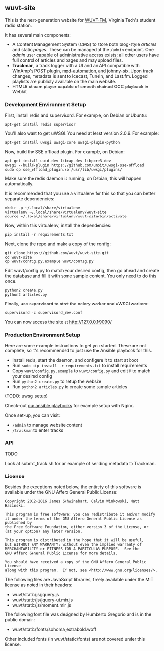 ## wuvt-site
This is the next-generation website for [WUVT-FM](https://www.wuvt.vt.edu), 
Virginia Tech's student radio station.

It has several main components:
- A Content Management System (CMS) to store both blog-style *articles* and 
  static *pages*. These can be managed at the `/admin` endpoint. One *admin*
  user capable of administrative access exists; all other users have full 
  control of articles and pages and may upload files. 
- **Trackman**, a track logger with a UI and an API compatible with WinAmp's
  POST plugin, [mpd-automation](https://github.com/wuvt/mpd-automation),
  and [johnny-six](https://github.com/wuvt/johnny-six).
  Upon track changes, metadata is sent to Icecast, TuneIn, and Last.fm. Logged 
  playlists are publicly available on the main website. 
- HTML5 stream player capable of smooth chained OGG playback in Webkit

### Development Environment Setup
First, install redis and supervisord. For example, on Debian or Ubuntu:

```
apt-get install redis supervisor
```

You'll also want to get uWSGI. You need at least version 2.0.9. For example:

```
apt-get install uwsgi uwsgi-core uwsgi-plugin-python
```

Now, build the SSE offload plugin. For example, on Debian:

```
apt-get install uuid-dev libcap-dev libpcre3-dev
uwsgi --build-plugin https://github.com/unbit/uwsgi-sse-offload
sudo cp sse_offload_plugin.so /usr/lib/uwsgi/plugins/
```

Make sure the redis daemon is running; on Debian, this will happen
automatically.

It is recommended that you use a virtualenv for this so that you can better
separate dependencies:

```
mkdir -p ~/.local/share/virtualenv
virtualenv ~/.local/share/virtualenv/wuvt-site
source ~/.local/share/virtualenv/wuvt-site/bin/activate
```

Now, within this virtualenv, install the dependencies:

```
pip install -r requirements.txt
```

Next, clone the repo and make a copy of the config:

```
git clone https://github.com/wuvt/wuvt-site.git
cd wuvt-site
cp wuvt/config.py.example wuvt/config.py
```

Edit wuvt/config.py to match your desired config, then go ahead and create the
database and fill it with some sample content. You only need to do this once.

```
python2 create.py
python2 articles.py
```

Finally, use supervisord to start the celery worker and uWSGI workers:

```
supervisord -c supervisord_dev.conf
```

You can now access the site at http://127.0.0.1:9090/

### Production Environment Setup
Here are some example instructions to get you started. These are not complete,
so it's recommended to just use the Ansible playbook for this. 
- Install redis, start the daemon, and configure it to start at boot
- Run `sudo pip install -r requirements.txt` to install requirements
- Copy `wuvt/config.py.example` to `wuvt/config.py` and edit it to match your desired config
- Run `python2 create.py` to setup the website
- Run `python2 articles.py` to create some sample articles

(TODO: uwsgi setup)

Check-out [our ansible playbooks](https://github.com/wuvt/wuvt-ansible) for
example setup with Nginx.

Once set-up, you can visit:
- `/admin` to manage website content
- `/trackman` to enter tracks

### API
TODO

Look at submit_track.sh for an example of sending metadata to Trackman.


### License

Besides the exceptions noted below, the entirety of this software is available
under the GNU Affero General Public License:

```
Copyright 2012-2016 James Schwinabart, Calvin Winkowski, Matt Hazinski.

This program is free software: you can redistribute it and/or modify
it under the terms of the GNU Affero General Public License as published by
the Free Software Foundation, either version 3 of the License, or
(at your option) any later version.

This program is distributed in the hope that it will be useful,
but WITHOUT ANY WARRANTY; without even the implied warranty of
MERCHANTABILITY or FITNESS FOR A PARTICULAR PURPOSE.  See the
GNU Affero General Public License for more details.

You should have received a copy of the GNU Affero General Public License
along with this program.  If not, see <http://www.gnu.org/licenses/>.
```

The following files are JavaScript libraries, freely available under the MIT
license as noted in their headers:
* wuvt/static/js/jquery.js
* wuvt/static/js/jquery-ui.min.js
* wuvt/static/js/moment.min.js

The following font file was designed by Humberto Gregorio and is in the public
domain:
* wuvt/static/fonts/sohoma_extrabold.woff

Other included fonts (in wuvt/static/fonts) are not covered under this license.
